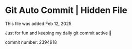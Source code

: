 # Git Auto Commit | Hidden File

This file was added Feb 12, 2025

Just for fun and keeping my daily git commit active 🤪

commit number: 2394918
